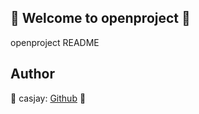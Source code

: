 ## 👋 Welcome to openproject 🚀  

openproject README  
  
  
## Author  

🤖 casjay: [Github](https://github.com/casjay) 🤖  

